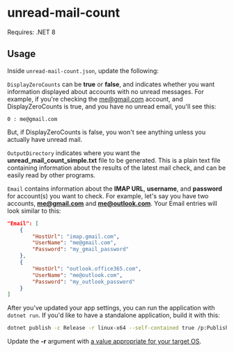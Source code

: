 # unread-mail-count

Requires: .NET 8

## Usage

Inside `unread-mail-count.json`, update the following:

`DisplayZeroCounts` can be **true** or **false**, and indicates whether you want information displayed about accounts with no unread messages. For example, if you're checking the me@gmail.com account, and DisplayZeroCounts is true, and you have no unread email, you'll see this:

```
0 : me@gmail.com
```

But, if DisplayZeroCounts is false, you won't see anything unless you actually have unread mail.

`OutputDirectory` indicates where you want the **unread_mail_count_simple.txt** file to be generated. This is a plain text file containing information about the results of the latest mail check, and can be easily read by other programs.

`Email` contains information about the **IMAP URL**, **username**, and **password** for account(s) you want to check.  For example, let's say you have two accounts, **me@gmail.com** and **me@outlook.com**.  Your Email entries will look similar to this:

```json
"Email": [
    {
        "HostUrl": "imap.gmail.com",
        "UserName": "me@gmail.com",
        "Password": "my_gmail_password"
    },
    {
        "HostUrl": "outlook.office365.com",
        "UserName": "me@outlook.com",
        "Password": "my_outlook_password"
    }
]
```

After you've updated your app settings, you can run the application with `dotnet run`.  If you'd like to have a standalone application, build it with this:

```bash
dotnet publish -c Release -r linux-x64 --self-contained true /p:PublishSingleFile=true
```

Update the **-r** argument with [a value appropriate for your target OS](https://learn.microsoft.com/en-us/dotnet/core/rid-catalog).
